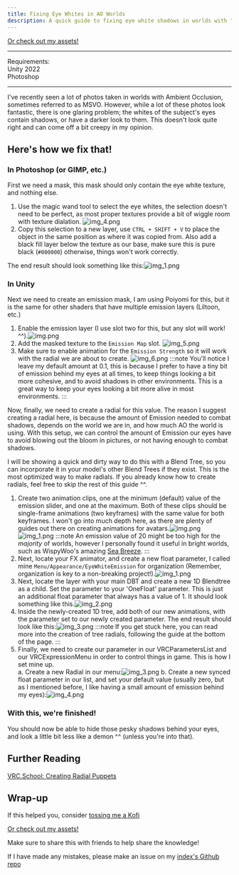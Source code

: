```yaml
---
title: Fixing Eye Whites in AO Worlds
description: A quick guide to fixing eye white shadows in worlds with "Fake AO", Ambient Occlusion, Realtime Lights, etc.
---
```

<script type='text/javascript' src='https://storage.ko-fi.com/cdn/widget/Widget_2.js'></script><script type='text/javascript'>kofiwidget2.init('Support Me on Ko-fi', '#272727', 'J3J0HS3SU');kofiwidget2.draw();</script> 

[Or check out my assets!](https://angelware.net/)

--- 

Requirements:\
Unity 2022\
Photoshop

---

I've recently seen a lot of photos taken in worlds with Ambient Occlusion, sometimes referred to as MSVO. However, while a lot of these photos look fantastic, there is one glaring problem; the whites of the subject's eyes contain shadows, or have a darker look to them. This doesn't look quite right and can come off a bit creepy in my opinion. 

## Here's how we fix that!

### In Photoshop (or GIMP, etc.)

First we need a mask, this mask should only contain the eye white texture, and nothing else.

1. Use the magic wand tool to select the eye whites, the selection doesn't need to be perfect, as most proper textures provide a bit of wiggle room with texture dialation. ![img_4.png](../../../assets/guides/fixing-eyes/img_4.png)
2. Copy this selection to a new layer, use `CTRL + SHIFT + V` to place the object in the same position as where it was copied from. Also add a black fill layer below the texture as our base, make sure this is pure black (`#000000`) otherwise, things won't work correctly. 

The end result should look something like this:![img_1.png](../../../assets/guides/fixing-eyes/img_1.png)

### In Unity

Next we need to create an emission mask, I am using Poiyomi for this, but it is the same for other shaders that have multiple emission layers (Liltoon, etc.)

1. Enable the emission layer (I use slot two for this, but any slot will work! ^^).![img.png](../../../assets/guides/fixing-eyes/img.png)
2. Add the masked texture to the `Emission Map` slot. ![img_5.png](../../../assets/guides/fixing-eyes/img_5.png)
3. Make sure to enable animation for the `Emission Strength` so it will work with the radial we are about to create. ![img_6.png](../../../assets/guides/fixing-eyes/img_6.png)
:::note
You'll notice I leave my default amount at 0.1, this is because I prefer to have a tiny bit of emission behind my eyes at all times, to keep things looking a bit more cohesive, and to avoid shadows in other environments. This is a great way to keep your eyes looking a bit more alive in most environments.
:::

Now, finally, we need to create a radial for this value. The reason I suggest creating a radial here, is because the amount of Emission needed to combat shadows, depends on the world we are in, and how much AO the world is using. With this setup, we can control the amount of Emission our eyes have to avoid blowing out the bloom in pictures, or not having enough to combat shadows.

I will be showing a quick and dirty way to do this with a Blend Tree, so you can incorporate it in your model's other Blend Trees if they exist. This is the most optimized way to make radials. If you already know how to create radials, feel free to skip the rest of this guide ^^.

1. Create two animation clips, one at the minimum (default) value of the emission slider, and one at the maximum. Both of these clips should be single-frame animations (two keyframes) with the same value for both keyframes. I won't go into much depth here, as there are plenty of guides out there on creating animations for avatars.![img.png](../../../assets/guides/fixing-eyes/img_12.png)![img_1.png](../../../assets/guides/fixing-eyes/img_13.png)
:::note
An emission value of 20 might be too high for the *majority* of worlds, however I personally found it useful in bright worlds, such as WispyWoo's amazing [Sea Breeze](https://vrchat.com/home/world/wrld_41e4eb69-33e2-438f-9462-00ec2c72a146).
:::
2. Next, locate your FX animator, and create a new float parameter, I called mine `Menu/Appearance/EyeWhiteEmission` for organization (Remember, organization is key to a non-breaking project!).![img_1.png](../../../assets/guides/fixing-eyes/img_8.png)
3. Next, locate the layer with your main DBT and create a new 1D Blendtree as a child. Set the parameter to your 'OneFloat' parameter. This is just an additional float parameter that always has a value of 1. It should look something like this.![img_2.png](../../../assets/guides/fixing-eyes/img_14.png)
4. Inside the newly-created 1D tree, add both of our new animations, with the parameter set to our newly created parameter. The end result should look like this:![img_3.png](../../../assets/guides/fixing-eyes/img_15.png)
:::note
If you get stuck here, you can read more into the creation of tree radials, following the guide at the bottom of the page.
:::
5. Finally, we need to create our parameter in our VRCParametersList and our VRCExpressionMenu in order to control things in game. This is how I set mine up.\
    a. Create a new Radial in our menu:![img_3.png](../../../assets/guides/fixing-eyes/img_10.png)
    b. Create a new synced float parameter in our list, and set your default value (usually zero, but as I mentioned before, I like having a small amount of emission behind my eyes):![img_4.png](../../../assets/guides/fixing-eyes/img_11.png)

### With this, we're finished!
You should now be able to hide those pesky shadows behind your eyes, and look a little bit less like a demon ^^ (unless you're into that).

## Further Reading

[VRC.School: Creating Radial Puppets](https://vrc.school/docs/Avatars/Radial-Puppets/#blend-tree)

## Wrap-up

If this helped you, consider [tossing me a Kofi](https://ko-fi.com/angelware)

<script type='text/javascript' src='https://storage.ko-fi.com/cdn/widget/Widget_2.js'></script><script type='text/javascript'>kofiwidget2.init('Support Me on Ko-fi', '#272727', 'J3J0HS3SU');kofiwidget2.draw();</script> 

[Or check out my assets!](https://angelware.net/)

Make sure to share this with friends to help share the knowledge!

If I have made any mistakes, please make an issue on my [index's Github repo](https://github.com/kay-xr/AW_Index)

